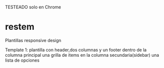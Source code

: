 TESTEADO solo en Chrome

restem
======

Plantillas responsive design

Template 1:
plantilla con header,dos columnas y un footer
dentro de la columna principal una grilla de items
en la columna secundaria(sidebar) una lista de opciones